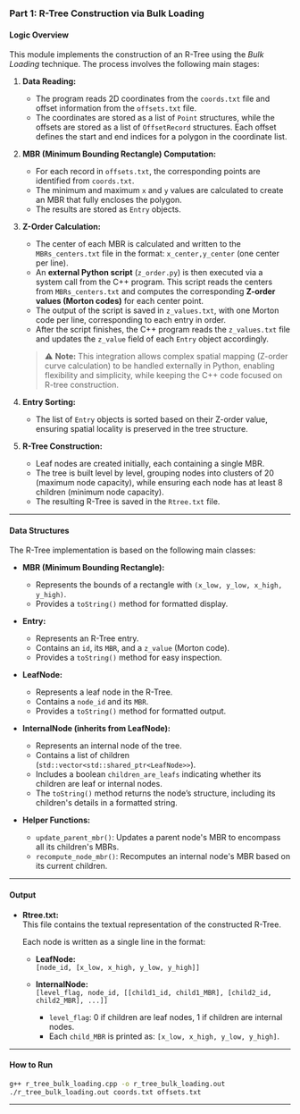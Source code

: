 ### Part 1: R-Tree Construction via Bulk Loading

#### Logic Overview

This module implements the construction of an R-Tree using the *Bulk Loading* technique. The process involves the following main stages:

1. **Data Reading:**
   
   - The program reads 2D coordinates from the `coords.txt` file and offset information from the `offsets.txt` file.
   - The coordinates are stored as a list of `Point` structures, while the offsets are stored as a list of `OffsetRecord` structures. Each offset defines the start and end indices for a polygon in the coordinate list.

2. **MBR (Minimum Bounding Rectangle) Computation:**
   
   - For each record in `offsets.txt`, the corresponding points are identified from `coords.txt`.
   - The minimum and maximum `x` and `y` values are calculated to create an MBR that fully encloses the polygon.
   - The results are stored as `Entry` objects.

3. **Z-Order Calculation:**
   
   - The center of each MBR is calculated and written to the `MBRs_centers.txt` file in the format: `x_center,y_center` (one center per line).
   - An **external Python script** (`z_order.py`) is then executed via a system call from the C++ program. This script reads the centers from `MBRs_centers.txt` and computes the corresponding **Z-order values (Morton codes)** for each center point.
   - The output of the script is saved in `z_values.txt`, with one Morton code per line, corresponding to each entry in order.
   - After the script finishes, the C++ program reads the `z_values.txt` file and updates the `z_value` field of each `Entry` object accordingly.
   
   > ⚠️ **Note:** This integration allows complex spatial mapping (Z-order curve calculation) to be handled externally in Python, enabling flexibility and simplicity, while keeping the C++ code focused on R-tree construction.

4. **Entry Sorting:**
   
   - The list of `Entry` objects is sorted based on their Z-order value, ensuring spatial locality is preserved in the tree structure.

5. **R-Tree Construction:**
   
   - Leaf nodes are created initially, each containing a single MBR.
   - The tree is built level by level, grouping nodes into clusters of 20 (maximum node capacity), while ensuring each node has at least 8 children (minimum node capacity).
   - The resulting R-Tree is saved in the `Rtree.txt` file.

---

#### Data Structures

The R-Tree implementation is based on the following main classes:

- **MBR (Minimum Bounding Rectangle):**
  
  - Represents the bounds of a rectangle with `(x_low, y_low, x_high, y_high)`.
  - Provides a `toString()` method for formatted display.

- **Entry:**
  
  - Represents an R-Tree entry.
  - Contains an `id`, its `MBR`, and a `z_value` (Morton code).
  - Provides a `toString()` method for easy inspection.

- **LeafNode:**
  
  - Represents a leaf node in the R-Tree.
  - Contains a `node_id` and its `MBR`.
  - Provides a `toString()` method for formatted output.

- **InternalNode (inherits from LeafNode):**
  
  - Represents an internal node of the tree.
  - Contains a list of children (`std::vector<std::shared_ptr<LeafNode>>`).
  - Includes a boolean `children_are_leafs` indicating whether its children are leaf or internal nodes.
  - The `toString()` method returns the node’s structure, including its children's details in a formatted string.

- **Helper Functions:**
  
  - `update_parent_mbr()`: Updates a parent node's MBR to encompass all its children's MBRs.
  - `recompute_node_mbr()`: Recomputes an internal node's MBR based on its current children.

---

#### Output

- **Rtree.txt:**  
  This file contains the textual representation of the constructed R-Tree.  
  
  Each node is written as a single line in the format:
  
  - **LeafNode:**  
    `[node_id, [x_low, x_high, y_low, y_high]]`
  
  - **InternalNode:**  
    `[level_flag, node_id, [[child1_id, child1_MBR], [child2_id, child2_MBR], ...]]`
    
    - `level_flag`: 0 if children are leaf nodes, 1 if children are internal nodes.
    - Each `child_MBR` is printed as: `[x_low, x_high, y_low, y_high]`.

---

#### How to Run

```bash
g++ r_tree_bulk_loading.cpp -o r_tree_bulk_loading.out
./r_tree_bulk_loading.out coords.txt offsets.txt
```

---
